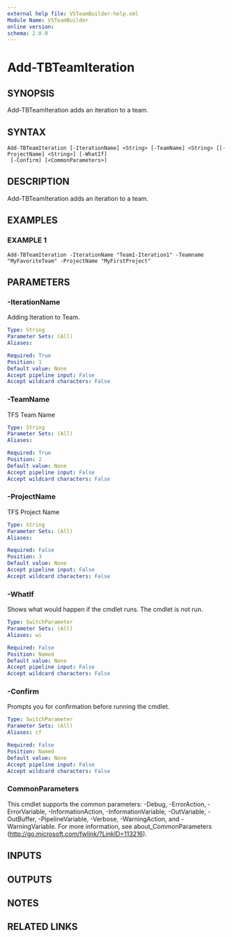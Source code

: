 ```yaml
---
external help file: VSTeamBuilder-help.xml
Module Name: VSTeamBuilder
online version:
schema: 2.0.0
---
```


# Add-TBTeamIteration

## SYNOPSIS
Add-TBTeamIteration adds an iteration to a team.

## SYNTAX

```
Add-TBTeamIteration [-IterationName] <String> [-TeamName] <String> [[-ProjectName] <String>] [-WhatIf]
 [-Confirm] [<CommonParameters>]
```

## DESCRIPTION
Add-TBTeamIteration adds an iteration to a team.

## EXAMPLES

### EXAMPLE 1
```
Add-TBTeamIteration -IterationName "Team1-Iteration1" -Teamname "MyFavoriteTeam" -ProjectName "MyFirstProject"
```

## PARAMETERS

### -IterationName
Adding Iteration to Team.

```yaml
Type: String
Parameter Sets: (All)
Aliases:

Required: True
Position: 1
Default value: None
Accept pipeline input: False
Accept wildcard characters: False
```

### -TeamName
TFS Team Name

```yaml
Type: String
Parameter Sets: (All)
Aliases:

Required: True
Position: 2
Default value: None
Accept pipeline input: False
Accept wildcard characters: False
```

### -ProjectName
TFS Project Name

```yaml
Type: String
Parameter Sets: (All)
Aliases:

Required: False
Position: 3
Default value: None
Accept pipeline input: False
Accept wildcard characters: False
```

### -WhatIf
Shows what would happen if the cmdlet runs.
The cmdlet is not run.

```yaml
Type: SwitchParameter
Parameter Sets: (All)
Aliases: wi

Required: False
Position: Named
Default value: None
Accept pipeline input: False
Accept wildcard characters: False
```

### -Confirm
Prompts you for confirmation before running the cmdlet.

```yaml
Type: SwitchParameter
Parameter Sets: (All)
Aliases: cf

Required: False
Position: Named
Default value: None
Accept pipeline input: False
Accept wildcard characters: False
```

### CommonParameters
This cmdlet supports the common parameters: -Debug, -ErrorAction, -ErrorVariable, -InformationAction, -InformationVariable, -OutVariable, -OutBuffer, -PipelineVariable, -Verbose, -WarningAction, and -WarningVariable. For more information, see about_CommonParameters (http://go.microsoft.com/fwlink/?LinkID=113216).

## INPUTS

## OUTPUTS

## NOTES

## RELATED LINKS
